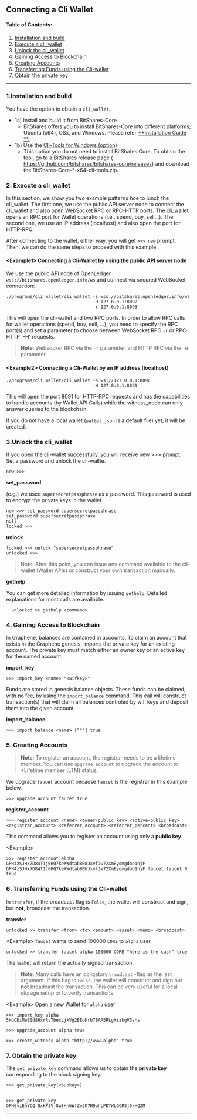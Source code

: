 ## Connecting a Cli Wallet

#### Table of Contents:
1. [Installation and build](/core/wallet/cli_wallet.md#1installation-and-build)
2. [Execute a cli_wallet](/core/wallet/cli_wallet.md#2-execute-a-cli_wallet)
3. [Unlock the cli_wallet](/core/wallet/cli_wallet.md#3unlock-the-cli_wallet)
4. [Gaining Access to Blockchain](/core/wallet/cli_wallet.md#4-gaining-access-to-blockchain)
5. [Creating Accounts](/core/wallet/cli_wallet.md#5-creating-accounts)
6. [Transferring Funds using the Cli-wallet](/core/wallet/cli_wallet.md#6-transferring-funds-using-the-cli-wallet)
7. [Obtain the private key](/core/wallet/cli_wallet.md#7-obtain-the-private-key)

***

### 1.Installation and build 
You have the option to obtain a `cli_wallet`.  
- 1a) Install and build it from BitShares-Core
  - BitShares offers you to install BitShares-Core into different platforms; Ubuntu (x64), OSx, and Windows.  Please refer [**Installation Guide **.](/core/installation/README.md#install-a-development-environment)
- 1b) Use the [Cli-Tools for Windows (option)](/core/wallet/cli_wallet.md#cli-tools-for-windows-option)
  - This option you do not need to install BitShates Core. To obtain the tool, go to a BitShares release page ( https://github.com/bitshares/bitshares-core/releases) and download the BitShares-Core-\*-x64-cli-tools.zip. 

### 2. Execute a cli_wallet

In this section, we show you two example patterns hoe to lunch the cli_wallet. The first one, we use the public API server node to connect the cli_wallet and also open WebSocket RPC or RPC-HTTP ports. The cli_wallet opens an RPC port for Wallet operations (i.e., spend, buy, sell...). The second one, we use an IP address (localhost) and also open the port for HTTP-RPC.

After connecting to the wallet, either way, you will get `>>> new` prompt. Then, we can do the same steps to proceed with this example.

#### \<Example1\> Connecting a Cli-Wallet by using the public API server node
We use the public API node of OpenLedger `wss://bitshares.openledger.info/ws` and connect via secured WebSocket connection:

    ./programs/cli_wallet/cli_wallet -s wss://bitshares.openledger.info/ws 
                                     -H 127.0.0.1:8092 
                                     -r 127.0.0.1:8093

This will open the cli-wallet and two RPC ports.  In order to allow RPC calls for wallet operations (spend, buy, sell, …), you need to specify the RPC port(s) and set a parameter to choose between WebSocket RPC `-r`  or RPC-HTTP '-H' requests. 

> **Note**: Websocket RPC via the `-r` parameter, and HTTP RPC via the `-H` parameter


#### \<Example2\> Connecting a Cli-Wallet by an IP address (localhost)

    ./programs/cli_wallet/cli_wallet -s ws://127.0.0.1:8090
                                     -H 127.0.0.1:8091
                                    
This will open the port 8091 for HTTP-RPC requests and has the capabilities to handle accounts (by Wallet API Calls) while the witness_node can only answer queries to the blockchain.

If you do not have a local wallet (`wallet.json` is a default file) yet, it will be created.

### 3.Unlock the cli_wallet

If you open the cli-wallet successfully, you will receive new >>> prompt. Set a password and unlock the cli-wallte.

    new >>>

**set_password**

(e.g.) we used `supersecretpassphrase` as a password. This password is used to encrypt the private keys in the wallet.

    new >>> set_password supersecretpassphrase
    set_password supersecretpassphrase
    null
    locked >>>

**unlock**

    locked >>> unlock "supersecretpassphrase"   
    unlocked >>>

> Note: After this point, you can issue any command available to the cli-wallet (Wallet APIs) or construct your own transaction manually.


**gethelp**

You can get more detailed information by issuing `gethelp`. Detailed explanations for most calls are available.

      unlocked >> gethelp <command>


### 4. Gaining Access to Blockchain

In Graphene, balances are contained in accounts. To claim an account that exists in the Graphene genesis, imports the private key for an existing account. The private key must match either an owner key or an active key for the named account.

**import_key**

    >>> import_key <name> "<wifkey>"

Funds are stored in genesis balance objects. These funds can be claimed, with no fee, by using the `import_balance` command. This call will construct transaction(s) that will claim all balances controled by wif_keys and deposit them into the given account.

**import_balance**

    >>> import_balance <name> ["*"] true


### 5. Creating Accounts

> **Note**: To register an account, the registrar needs to be a lifetime member. You can use `upgrade_account` to upgrade the account to *Lifetime member (LTM) status.

 We upgrade `faucet` account because `faucet` is the registrar in this example below.
 
    >>> upgrade_account faucet true

**register_account**

    >>> register_account <name> <owner-public_key> <active-public_key> <registrar_account> <referrer_account> <referrer_percent> <broadcast>

This command allows you to register an account using only a **public key**. 

\<Example\>

    >>> register_account alpha GPH4zSJHx7D84T1j6HQ7keXWdtabBBWJxvfJw72XmEyqmgdoo1njF GPH4zSJHx7D84T1j6HQ7keXWdtabBBWJxvfJw72XmEyqmgdoo1njF faucet faucet 0 true

### 6. Transferring Funds using the Cli-wallet

In `transfer`, if the broadcast flag is `False`, the wallet will construct and sign, but **not**, broadcast the transaction. 

**transfer**

    unlocked >> transfer <from> <to> <amount> <asset> <memo> <broadcast>
   
\<Example\>  `faucet` wants to send 100000 `CORE` to `alpha` user.

    unlocked >> transfer faucet alpha 100000 CORE "here is the cash" true

The wallet will return the actually signed transaction.

> **Note**: Many calls have an obligatory `broadcast` -flag as the last argument. If this flag is `False`, the wallet will construct and sign but **not** broadcast the transaction. This can be very useful for a local storage setup or to verify transactions.


\<Example\>  Open a new Wallet for `alpha` user

    >>> import_key alpha 5HuCDiMeESd86xrRvTbexLjkVg2BEoKrb7BAA5RLgXizkgV3shs

    >>> upgrade_account alpha true

    >>> create_witness alpha "http://www.alpha" true



### 7. Obtain the private key

The `get_private_key` command allows us to obtain the **private key** corresponding to the block signing key.

    >>> get_private_key(<pubkey>) 
   

    >>> get_private_key GPH6viEhYCQr8xKP3Vj8wfHh6WfZeJK7H9uhLPDYWLGCRSj5kHQZM


***
